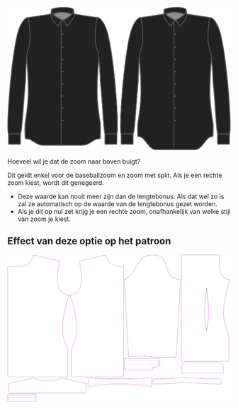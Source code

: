 ![Curve zoom](hemcurve.svg)

Hoeveel wil je dat de zoom naar boven buigt?

<Note>

 Dit geldt enkel voor de baseballzoom en zoom met split. Als je een rechte zoom kiest, wordt dit genegeerd.
 - Deze waarde kan nooit meer zijn dan de lengtebonus. Als dat wel zo is zal ze automatisch op de waarde van de lengtebonus gezet worden.
 - Als je dit op nul zet krijg je een rechte zoom, onafhankelijk van welke stijl van zoom je kiest.

</Note>

## Effect van deze optie op het patroon
![Deze afbeelding toont het effect van deze optie door meerdere varianten die een andere waarde hebben voor deze optie te vervangen](simon_hemcurve_sample.svg "Effect van deze optie op het patroon")